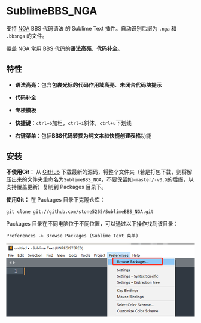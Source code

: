 # SublimeBBS_NGA

支持 [NGA](https://bbs.nga.cn/) BBS 代码语法 的 Sublime Text 插件。自动识别后缀为 `.nga` 和 `.bbsnga` 的文件。

覆盖 NGA 常用 BBS 代码的**语法高亮**、**代码补全**。

## 特性

- **语法高亮**：包含**包裹光标的代码作用域高亮**、**未闭合代码块提示**

- **代码补全**

- **专楼模板**

- **快捷键**：`ctrl+b`加粗，`ctrl+i`斜体，`ctrl+u`下划线

- **右键菜单**：包括**BBS代码转换为纯文本**和**快捷创建表格**功能

## 安装

**不使用Git：** 从 [GitHub](https://github.com/stone5265/SublimeBBS_NGA) 下载最新的源码，将整个文件夹（若是打包下载，则将解压出来的文件夹重命名为`SublimeBBS_NGA`，不要保留如`-master/-v0.X`的后缀，以支持覆盖更新）复制到 Packages 目录下。

**使用Git：** 在 Packages 目录下克隆仓库：

    git clone git://github.com/stone5265/SublimeBBS_NGA.git

Packages 目录在不同电脑位于不同位置，可以通过以下操作找到该目录：

    Preferences -> Browse Packages (Sublime Text 菜单)

![Packages](figs/access_packages.jpg)